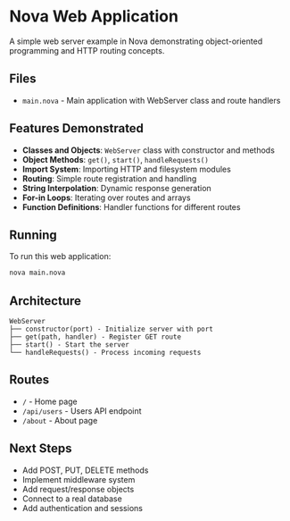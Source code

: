# Nova Web Application

A simple web server example in Nova demonstrating object-oriented programming and HTTP routing concepts.

## Files

- `main.nova` - Main application with WebServer class and route handlers

## Features Demonstrated

- **Classes and Objects**: `WebServer` class with constructor and methods
- **Object Methods**: `get()`, `start()`, `handleRequests()`
- **Import System**: Importing HTTP and filesystem modules
- **Routing**: Simple route registration and handling
- **String Interpolation**: Dynamic response generation
- **For-in Loops**: Iterating over routes and arrays
- **Function Definitions**: Handler functions for different routes

## Running

To run this web application:

```bash
nova main.nova
```

## Architecture

```
WebServer
├── constructor(port) - Initialize server with port
├── get(path, handler) - Register GET route
├── start() - Start the server
└── handleRequests() - Process incoming requests
```

## Routes

- `/` - Home page
- `/api/users` - Users API endpoint
- `/about` - About page

## Next Steps

- Add POST, PUT, DELETE methods
- Implement middleware system
- Add request/response objects
- Connect to a real database
- Add authentication and sessions